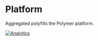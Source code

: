Platform
========

Aggregated polyfills the Polymer platform. 

[![Analytics](http://ga-beacon.appspot.com/UA-39334307-2/Polymer/platform/README)](http://github.com/igrigorik/ga-beacon)
